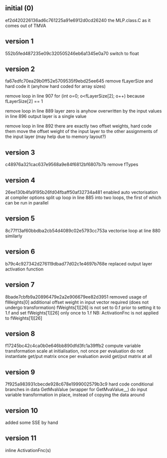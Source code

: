initial (0)
-----------

ef2d420226136ad6c761225a91e6912d0cd26240
the MLP.class.C as it comes out of TMVA

version 1
---------

552b5fed487235e09c320505246eb6a1345e0a70
switch to float

version 2
---------

fa67edfc70ea29b0ff52e5709535f9ebd25ee645
remove fLayerSize and hard code it (anyhow hard coded for array sizes)

remove loop in line 907
  for (int o=0; o<fLayerSize[2]; o++)
  because fLayerSize[2] == 1

remove loop in line 889
  layer zero is anyhow overwritten by the input values in line 896
  output layer is a single value

remove loop in line 892
  there are exactly two offset weights, hard code them
  move the offset weight of the input layer to the other assignments of the input layer (may help due to memory layout?)

version 3
---------

c48976a321cac637e9568a9e84f6812bf6807b7b
remove fTypes

version 4
---------

26ee130b4fa9195b26fd04fbaff50af32734a481
enabled auto vectorisation at compiler options
split up loop in line 885 into two loops, the first of which can be run in parallel

version 5
---------

8c77f13af60bbdba2cb54d4089c02e5793cc753a
vectorise loop at line 880 similarly

version 6
---------

b79c4c927342d276119dbad77d02c1e4697b768e
replaced output layer activation function

version 7
---------

8bade7cbfb9a20896479e2a2e906679ee82d3951
removed usage of fWeights[0]
additional offset weight in input vector required (does not undergo transformation)
fWeights[1][26] is not set to 0.f prior to setting it to 1.f
and set fWeights[1][26] only once to 1.f
NB: ActivationFnc is not applied to fWeights[1][26]

version 8
---------

f17245bc42c4ca0b0e646bb890dfd3fc1a39ffb2
compute variable transformation scale at initialisation, not once per evaluation
do not instantiate get/put matrix once per evaluation
avoid get/put matrix at all

version 9
---------

7f925a983931cbecde928c678e1999002579b3c9
hard code conditional branches in data GetMvaValue (wrapper for GetMvaValue__)
do input variable transformation in place, instead of copying the data around

version 10
----------

added some SSE by hand

version 11
----------

inline ActivationFnc(s)
